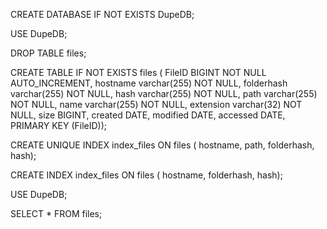 CREATE DATABASE IF NOT EXISTS DupeDB;

USE DupeDB;

DROP TABLE files;

CREATE TABLE IF NOT EXISTS files (
    FileID BIGINT NOT NULL AUTO_INCREMENT,
    hostname varchar(255) NOT NULL,
    folderhash varchar(255) NOT NULL,
    hash varchar(255) NOT NULL,
    path varchar(255) NOT NULL,
    name varchar(255) NOT NULL,
    extension varchar(32) NOT NULL,
    size BIGINT,
    created DATE, 
    modified DATE,
    accessed DATE,
    PRIMARY KEY (FileID));

CREATE UNIQUE INDEX index_files ON files ( hostname, path, folderhash, hash);

CREATE  INDEX index_files ON files ( hostname, folderhash, hash);


USE DupeDB;

SELECT * FROM files;